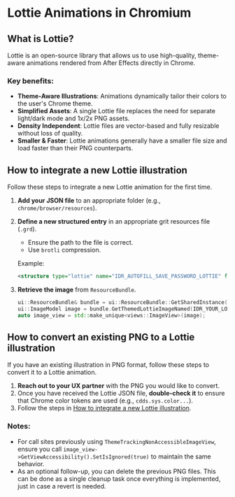 # Lottie Animations in Chromium

## What is Lottie?

Lottie is an open-source library that allows us to use high-quality, theme-aware animations rendered from After Effects directly in Chrome.

### Key benefits:

*   **Theme-Aware Illustrations**: Animations dynamically tailor their colors to the user's Chrome theme.
*   **Simplified Assets**: A single Lottie file replaces the need for separate light/dark mode and 1x/2x PNG assets.
*   **Density Independent**: Lottie files are vector-based and fully resizable without loss of quality.
*   **Smaller & Faster**: Lottie animations generally have a smaller file size and load faster than their PNG counterparts.

## How to integrate a new Lottie illustration

Follow these steps to integrate a new Lottie animation for the first time.

1.  **Add your JSON file** to an appropriate folder (e.g., `chrome/browser/resources`).

2.  **Define a new structured entry** in an appropriate grit resources file (`.grd`).
    *   Ensure the path to the file is correct.
    *   Use `brotli` compression.

    Example:
    ```xml
    <structure type="lottie" name="IDR_AUTOFILL_SAVE_PASSWORD_LOTTIE" file="resources/autofill/autofill_save_password.json" compress="brotli"/>
    ```

3.  **Retrieve the image** from `ResourceBundle`.
    ```cpp
    ui::ResourceBundle& bundle = ui::ResourceBundle::GetSharedInstance();
    ui::ImageModel image = bundle.GetThemedLottieImageNamed(IDR_YOUR_LOTTIE_IMAGE);
    auto image_view = std::make_unique<views::ImageView>(image);
    ```

## How to convert an existing PNG to a Lottie illustration

If you have an existing illustration in PNG format, follow these steps to convert it to a Lottie animation.

1.  **Reach out to your UX partner** with the PNG you would like to convert.
2.  Once you have received the Lottie JSON file, **double-check it** to ensure that Chrome color tokens are used (e.g., `cdds.sys.color...`).
3.  Follow the steps in [How to integrate a new Lottie illustration](#how-to-integrate-a-new-lottie-illustration).

### Notes:

*   For call sites previously using `ThemeTrackingNonAccessibleImageView`, ensure you call `image_view->GetViewAccessibility().SetIsIgnored(true)` to maintain the same behavior.
*   As an optional follow-up, you can delete the previous PNG files. This can be done as a single cleanup task once everything is implemented, just in case a revert is needed.
